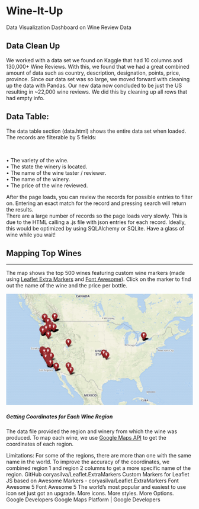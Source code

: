 # Wine-It-Up
Data Visualization Dashboard on Wine Review Data

## Data Clean Up <br/>
We worked with a data set we found on Kaggle that had 10 columns and 130,000+ Wine Reviews.  With this, we found that we had a great combined amount of data such as country, description, designation, points, price, province.  Since our data set was so large, we moved forward with cleaning up the data with Pandas.  Our new data now concluded to be just the US resulting in ~22,000 wine reviews.  We did this by cleaning up all rows that had empty info.

## Data Table:<br/>

The data table section (data.html) shows the entire data set when loaded. The records are filterable by 5 fields:

<br/>
    
•    The variety of the wine.<br/>
•   The state the winery is located.<br/>
•    The name of the wine taster / reviewer.<br/>
•    The name of the winery.<br/>
•    The price of the wine reviewed.<br/>

After the page loads, you can review the records for possible entries to filter on. Entering an exact match for the record and pressing search will return the results.<br/>
There are a large number of records so the page loads very slowly. This is due to the HTML calling a .js file with json entries for each record. Ideally, this would be optimized by using SQLAlchemy or SQLite. Have a glass of wine while you wait! <br/>

## Mapping Top Wines
---
The map shows the top 500 wines featuring custom wine markers (made using [Leaflet Extra Markers](https://github.com/coryasilva/Leaflet.ExtraMarkers) and [Font Awesome](https://fontawesome.com/)). Click on the marker to find out the name of the wine and the price per bottle.

![alt-text](images/map.png)

##### Getting Coordinates for Each Wine Region
The data file provided the region and winery from which the wine was produced. To map each wine, we use [Google Maps API](https://developers.google.com/maps/documentation/) to get the coordinates of each region.

Limitations: For some of the regions, there are more than one with the same name in the world. To improve the accuracy of the coordinates, we combined region 1 and region 2 columns to get a more specific name of the region.
GitHub
coryasilva/Leaflet.ExtraMarkers
Custom Markers for Leaflet JS based on Awesome Markers - coryasilva/Leaflet.ExtraMarkers
Font Awesome 5
Font Awesome 5
The world’s most popular and easiest to use icon set just got an upgrade. More icons. More styles. More Options.
Google Developers
Google Maps Platform  |  Google Developers